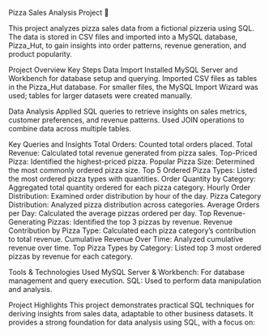 Pizza Sales Analysis Project 🍕

This project analyzes pizza sales data from a fictional pizzeria using SQL. The data is stored in CSV files and imported into a MySQL database, Pizza_Hut, to gain insights into order patterns, revenue generation, and product popularity.

Project Overview
Key Steps
Data Import
Installed MySQL Server and Workbench for database setup and querying.
Imported CSV files as tables in the Pizza_Hut database. For smaller files, the MySQL Import Wizard was used; tables for larger datasets were created manually.

Data Analysis
Applied SQL queries to retrieve insights on sales metrics, customer preferences, and revenue patterns.
Used JOIN operations to combine data across multiple tables.

Key Queries and Insights
Total Orders: Counted total orders placed.
Total Revenue: Calculated total revenue generated from pizza sales.
Top-Priced Pizza: Identified the highest-priced pizza.
Popular Pizza Size: Determined the most commonly ordered pizza size.
Top 5 Ordered Pizza Types: Listed the most ordered pizza types with quantities.
Order Quantity by Category: Aggregated total quantity ordered for each pizza category.
Hourly Order Distribution: Examined order distribution by hour of the day.
Pizza Category Distribution: Analyzed pizza distribution across categories.
Average Orders per Day: Calculated the average pizzas ordered per day.
Top Revenue-Generating Pizzas: Identified the top 3 pizzas by revenue.
Revenue Contribution by Pizza Type: Calculated each pizza category’s contribution to total revenue.
Cumulative Revenue Over Time: Analyzed cumulative revenue over time.
Top Pizza Types by Category: Listed top 3 most ordered pizzas by revenue for each category.

Tools & Technologies Used
MySQL Server & Workbench: For database management and query execution.
SQL: Used to perform data manipulation and analysis.

Project Highlights
This project demonstrates practical SQL techniques for deriving insights from sales data, adaptable to other business datasets. It provides a strong foundation for data analysis using SQL, with a focus on:

